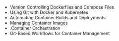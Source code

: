 - Version Controlling Dockerfiles and Compose Files
- Using Git with Docker and Kubernetes
- Automating Container Builds and Deployments
- Managing Container Images
- .Container Orchestration
- Git-Based Workflows for Container Management